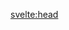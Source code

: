 <script>
  import earth from '$lib/assets/itty-usb-earth.jpg'
  import { pageTitle } from '~/utils/pageTitle'

  // let { quote } = data
</script>

<!-- HEAD -->
<svelte:head>
  <title>{pageTitle('About')}</title>
  <meta name="description" content="OTP Garden brings dead-simple authentication to developers." />
</svelte:head>


<!-- STYLES -->
<style lang="scss">
  
</style>
